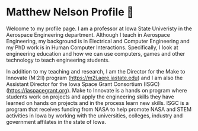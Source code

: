 # Matthew Nelson Profile 👋

Welcome to my profile page. I am a professor at Iowa State Univeristy in the Aerospace Engineering department. Although I teach in Aerospace Engineering, my background is in Electrical and Computer Engineering and my PhD work is in Human Computer Interactions. Specifically, I look at engineering education and how we can use computers, games and other technology to teach engineering students. 

In addition to my teaching and research, I am the Director for the Make to Innovate (M:2:I) program (https://m2i.aere.iastate.edu) and I am also the Assistant Director for the Iowa Space Grant Consortium (ISGC) (https://iaspacegrant.org). Make to Innovate is a hands on program where students work on projects and apply the engineering skills they have learned on hands on projects and in the process learn new skills. ISGC is a program that receives funding from NASA to help promote NASA and STEM activities in Iowa by working with the universities, colleges, industry and government affilates in the state of Iowa.

<!--
**matgyver/matgyver** is a ✨ _special_ ✨ repository because its `README.md` (this file) appears on your GitHub profile.

Here are some ideas to get you started:

- 🔭 I’m currently working on ...
- 🌱 I’m currently learning ...
- 👯 I’m looking to collaborate on ...
- 🤔 I’m looking for help with ...
- 💬 Ask me about ...
- 📫 How to reach me: ...
- 😄 Pronouns: ...
- ⚡ Fun fact: ...
-->

